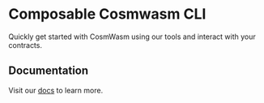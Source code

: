 # Composable Cosmwasm CLI

Quickly get started with CosmWasm using our tools and interact with your contracts.

## Documentation

Visit our [docs](https://docs.composable.finance/developer-guides/ccw) to learn more.